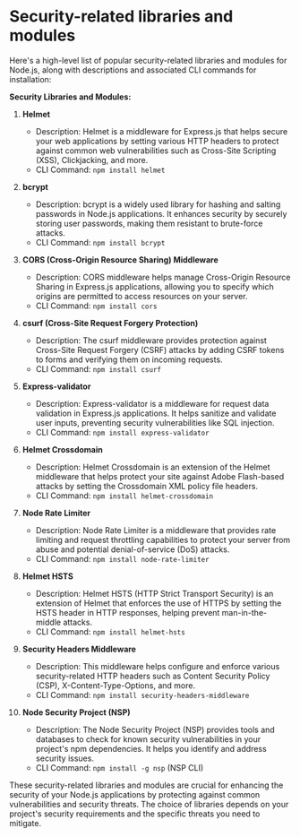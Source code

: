 # Security-related libraries and modules

Here's a high-level list of popular security-related libraries and modules for Node.js, along with descriptions and associated CLI commands for installation:

**Security Libraries and Modules:**

1. **Helmet**
   - Description: Helmet is a middleware for Express.js that helps secure your web applications by setting various HTTP headers to protect against common web vulnerabilities such as Cross-Site Scripting (XSS), Clickjacking, and more.
   - CLI Command: `npm install helmet`

2. **bcrypt**
   - Description: bcrypt is a widely used library for hashing and salting passwords in Node.js applications. It enhances security by securely storing user passwords, making them resistant to brute-force attacks.
   - CLI Command: `npm install bcrypt`

3. **CORS (Cross-Origin Resource Sharing) Middleware**
   - Description: CORS middleware helps manage Cross-Origin Resource Sharing in Express.js applications, allowing you to specify which origins are permitted to access resources on your server.
   - CLI Command: `npm install cors`

4. **csurf (Cross-Site Request Forgery Protection)**
   - Description: The csurf middleware provides protection against Cross-Site Request Forgery (CSRF) attacks by adding CSRF tokens to forms and verifying them on incoming requests.
   - CLI Command: `npm install csurf`

5. **Express-validator**
   - Description: Express-validator is a middleware for request data validation in Express.js applications. It helps sanitize and validate user inputs, preventing security vulnerabilities like SQL injection.
   - CLI Command: `npm install express-validator`

6. **Helmet Crossdomain**
   - Description: Helmet Crossdomain is an extension of the Helmet middleware that helps protect your site against Adobe Flash-based attacks by setting the Crossdomain XML policy file headers.
   - CLI Command: `npm install helmet-crossdomain`

7. **Node Rate Limiter**
   - Description: Node Rate Limiter is a middleware that provides rate limiting and request throttling capabilities to protect your server from abuse and potential denial-of-service (DoS) attacks.
   - CLI Command: `npm install node-rate-limiter`

8. **Helmet HSTS**
   - Description: Helmet HSTS (HTTP Strict Transport Security) is an extension of Helmet that enforces the use of HTTPS by setting the HSTS header in HTTP responses, helping prevent man-in-the-middle attacks.
   - CLI Command: `npm install helmet-hsts`

9. **Security Headers Middleware**
   - Description: This middleware helps configure and enforce various security-related HTTP headers such as Content Security Policy (CSP), X-Content-Type-Options, and more.
   - CLI Command: `npm install security-headers-middleware`

10. **Node Security Project (NSP)**
    - Description: The Node Security Project (NSP) provides tools and databases to check for known security vulnerabilities in your project's npm dependencies. It helps you identify and address security issues.
    - CLI Command: `npm install -g nsp` (NSP CLI)

These security-related libraries and modules are crucial for enhancing the security of your Node.js applications by protecting against common vulnerabilities and security threats. The choice of libraries depends on your project's security requirements and the specific threats you need to mitigate.
